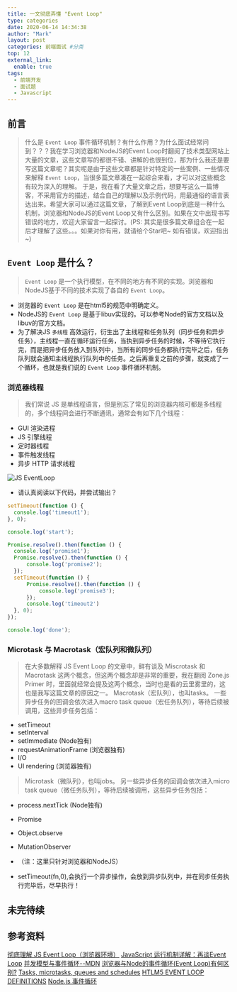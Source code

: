 ```yaml
---
title: 一文彻底弄懂 "Event Loop"
type: categories
date: 2020-06-14 14:34:38
author: "Mark"
layout: post
categories: 前端面试 #分类
top: 12
external_link:
  enable: true
tags:
  - 前端开发
  - 面试题
  - Javascript
---
```


## 前言

> 什么是 `Event Loop` 事件循环机制？有什么作用？为什么面试经常问到？？？我在学习浏览器和NodeJS的Event Loop时翻阅了技术类型网站上大量的文章，这些文章写的都很不错、讲解的也很到位，那为什么我还是要写这篇文章呢？其实呢是由于这些文章都是针对特定的一些案例、一些情况来解释 `Event Loop`，当很多篇文章凑在一起综合来看，才可以对这些概念有较为深入的理解。
> 于是，我在看了大量文章之后，想要写这么一篇博客，不采用官方的描述，结合自己的理解以及示例代码，用最通俗的语言表达出来。希望大家可以通过这篇文章，了解到Event Loop到底是一种什么机制，浏览器和NodeJS的Event Loop又有什么区别。如果在文中出现书写错误的地方，欢迎大家留言一起探讨。(PS: 其实是很多篇文章组合在一起后才理解了这些。。。如果对你有用，就请给个Star吧~ 如有错误，欢迎指出~)
<!-- more -->

## `Event Loop` 是什么？

> `Event Loop` 是一个执行模型，在不同的地方有不同的实现。浏览器和NodeJS基于不同的技术实现了各自的 `Event Loop`。

- 浏览器的 `Event Loop` 是在html5的规范中明确定义。
- NodeJS的 `Event Loop` 是基于libuv实现的。可以参考Node的官方文档以及libuv的官方文档。
- 为了解决JS `多线程` 高效运行，衍生出了主线程和任务队列（同步任务和异步任务），主线程一直在循环运行任务，当执到异步任务的时候，不等待它执行完，而是把异步任务放入到队列中，当所有的同步任务都执行完毕之后，任务队列就会通知主线程执行队列中的任务。之后再重复之前的步骤，就变成了一个循环，也就是我们说的 `Event Loop` 事件循环机制。

### 浏览器线程

> 我们常说 JS 是单线程语言，但是别忘了常见的浏览器内核可都是多线程的，多个线程间会进行不断通讯，通常会有如下几个线程：

- GUI 渲染进程
- JS 引擎线程
- 定时器线程
- 事件触发线程
- 异步 HTTP 请求线程

![JS EventLoop](1621f4d1b953533d.png)

- 请认真阅读以下代码，并尝试输出？

```javascript
setTimeout(function () {
  console.log('timeout1');
}, 0);

console.log('start');

Promise.resolve().then(function () {
  console.log('promise1');
  Promise.resolve().then(function () {
      console.log('promise2');
  });
  setTimeout(function () {
      Promise.resolve().then(function () {
          console.log('promise3');
      });
      console.log('timeout2')
  }, 0);
});

console.log('done');
```

### Microtask 与 Macrotask（宏队列和微队列）

> 在大多数解释 JS Event Loop 的文章中，鲜有谈及 Miscrotask 和 Macrotask 这两个概念，但这两个概念却是非常的重要，我在翻阅 Zone.js Primer  时，里面就经常会提及这两个概念，当时也是看的云里雾里的，这也是我写这篇文章的原因之一。
> Macrotask（宏队列），也叫tasks。 一些异步任务的回调会依次进入macro task queue（宏任务队列），等待后续被调用，这些异步任务包括：

- setTimeout
- setInterval
- setImmediate (Node独有)
- requestAnimationFrame (浏览器独有)
- I/O
- UI rendering (浏览器独有)

> Microtask（微队列），也叫jobs。 另一些异步任务的回调会依次进入micro task queue（微任务队列），等待后续被调用，这些异步任务包括：

- process.nextTick (Node独有)
- Promise
- Object.observe
- MutationObserver
- （注：这里只针对浏览器和NodeJS）

- setTimeout(fn,0),会执行一个异步操作，会放到异步队列中，并在同步任务执行完毕后，尽早执行！

## 未完待续

## 参考资料

[彻底理解 JS Event Loop（浏览器环境）](https://juejin.im/post/5aa3332b518825557c011896)
[JavaScript 运行机制详解：再谈Event Loop](http://www.ruanyifeng.com/blog/2014/10/event-loop.html)
[并发模型与事件循环--MDN](https://developer.mozilla.org/zh-CN/docs/Web/JavaScript/EventLoop)
[浏览器与Node的事件循环(Event Loop)有何区别?](https://blog.fundebug.com/2019/01/15/diffrences-of-browser-and-node-in-event-loop/)
[Tasks, microtasks, queues and schedules](https://jakearchibald.com/2015/tasks-microtasks-queues-and-schedules/)
[HTLM5 EVENT LOOP DEFINITIONS](https://html.spec.whatwg.org/multipage/webappapis.html#event-loop)
[Node.js 事件循环](https://nodejs.org/zh-cn/docs/guides/event-loop-timers-and-nexttick/#what-is-the-event-loop)
